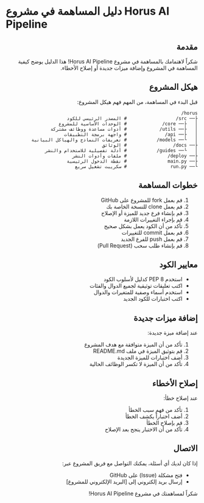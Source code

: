 # دليل المساهمة في مشروع Horus AI Pipeline

<div dir="rtl">

## مقدمة

شكراً لاهتمامك بالمساهمة في مشروع Horus AI Pipeline! هذا الدليل يوضح كيفية المساهمة في المشروع وإضافة ميزات جديدة أو إصلاح الأخطاء.

## هيكل المشروع

قبل البدء في المساهمة، من المهم فهم هيكل المشروع:

```
horus/
├── src/                  # المصدر الرئيسي للكود
│   ├── core/             # الوحدات الأساسية للمشروع
│   ├── utils/            # أدوات مساعدة ووظائف مشتركة
│   ├── api/              # واجهة برمجة التطبيقات
│   └── models/           # تعريفات النماذج والهياكل البيانية
├── docs/                 # الوثائق
│   └── guides/           # أدلة تفصيلية للاستخدام والنشر
├── deploy/               # ملفات وأدوات النشر
├── main.py               # نقطة الدخول الرئيسية
└── run.py                # سكريبت تشغيل سريع
```

## خطوات المساهمة

1. قم بعمل fork للمشروع على GitHub
2. قم بعمل clone للنسخة الخاصة بك
3. قم بإنشاء فرع جديد للميزة أو الإصلاح
4. قم بإجراء التغييرات اللازمة
5. تأكد من أن الكود يعمل بشكل صحيح
6. قم بعمل commit للتغييرات
7. قم بعمل push للفرع الجديد
8. قم بإنشاء طلب سحب (Pull Request)

## معايير الكود

- استخدم PEP 8 كدليل لأسلوب الكود
- اكتب تعليقات توثيقية لجميع الدوال والفئات
- استخدم أسماء وصفية للمتغيرات والدوال
- اكتب اختبارات للكود الجديد

## إضافة ميزات جديدة

عند إضافة ميزة جديدة:

1. تأكد من أن الميزة متوافقة مع هدف المشروع
2. قم بتوثيق الميزة في ملف README.md
3. أضف اختبارات للميزة الجديدة
4. تأكد من أن الميزة لا تكسر الوظائف الحالية

## إصلاح الأخطاء

عند إصلاح خطأ:

1. تأكد من فهم سبب الخطأ
2. أضف اختباراً يكشف الخطأ
3. قم بإصلاح الخطأ
4. تأكد من أن الاختبار ينجح بعد الإصلاح

## الاتصال

إذا كان لديك أي أسئلة، يمكنك التواصل مع فريق المشروع عبر:

- فتح مشكلة (Issue) على GitHub
- إرسال بريد إلكتروني إلى [البريد الإلكتروني للمشروع]

شكراً لمساهمتك في مشروع Horus AI Pipeline!

</div>

